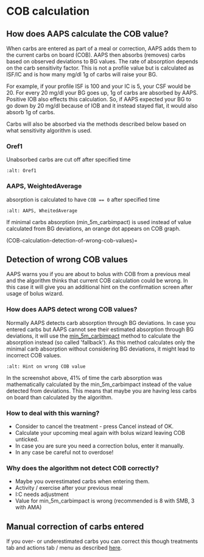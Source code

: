 # COB calculation

## How does AAPS calculate the COB value?

When carbs are entered as part of a meal or correction, AAPS adds them to the current carbs on board (COB). AAPS then absorbs (removes) carbs based on observed deviations to BG values. The rate of absorption depends on the carb sensitivity factor. This is not a profile value but is calculated as ISF/IC and is how many mg/dl 1g of carbs will raise your BG.

For example, if your profile ISF is 100 and your IC is 5, your CSF would be 20. For every 20 mg/dl your BG goes up, 1g of carbs are absorbed by AAPS. Positive IOB also effects this calculation. So, if AAPS expected your BG to go down by 20 mg/dl because of IOB and it instead stayed flat, it would also absorb 1g of carbs.

Carbs will also be absorbed via the methods described below based on what sensitivity algorithm is used.

### Oref1

Unabsorbed carbs are cut off after specified time

```{image} ../images/cob_oref0_orange_II.png
:alt: Oref1
```

### AAPS, WeightedAverage

absorption is calculated to have `COB == 0` after specified time

```{image} ../images/cob_aaps2_orange_II.png
:alt: AAPS, WheitedAverage
```

If minimal carbs absorption (min_5m_carbimpact) is used instead of value calculated from BG deviations, an orange dot appears on COB graph.

(COB-calculation-detection-of-wrong-cob-values)=
## Detection of wrong COB values

AAPS warns you if you are about to bolus with COB from a previous meal and the algorithm thinks that current COB calculation could be wrong. In this case it will give you an additional hint on the confirmation screen after usage of bolus wizard.

### How does AAPS detect wrong COB values?

Normally AAPS detects carb absorption through BG deviations. In case you entered carbs but AAPS cannot see their estimated absorption through BG deviations, it will use the [min_5m_carbimpact](../Configuration/Config-Builder.md?highlight=min_5m_carbimpact#absorption-settings) method to calculate the absorption instead (so called 'fallback'). As this method calculates only the minimal carb absorption without considering BG deviations, it might lead to incorrect COB values.

```{image} ../images/Calculator_SlowCarbAbsorption.png
:alt: Hint on wrong COB value
```

In the screenshot above, 41% of time the carb absorption was mathematically calculated by the min_5m_carbimpact instead of the value  detected from deviations.  This means that maybe you are having less carbs on board than calculated by the algorithm.

### How to deal with this warning?

- Consider to cancel the treatment - press Cancel instead of OK.
- Calculate your upcoming meal again with bolus wizard leaving COB unticked.
- In case you are sure you need a correction bolus, enter it manually.
- In any case be careful not to overdose!

### Why does the algorithm not detect COB correctly?

- Maybe you overestimated carbs when entering them.
- Activity / exercise after your previous meal
- I:C needs adjustment
- Value for min_5m_carbimpact is wrong (recommended is 8 with SMB, 3 with AMA)

## Manual correction of carbs entered

If you over- or underestimated carbs you can correct this though treatments tab and actions tab / menu as described [here](Screenshots-carb-correction).
